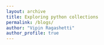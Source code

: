 ```yaml
---
layout: archive
title: Exploring python collections
permalink: /blogs/
author: "Vipin Ragashetti"
author_profile: true
---
```

